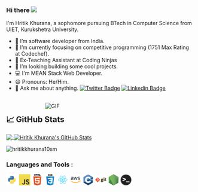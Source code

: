 ### Hi there <img src="https://raw.githubusercontent.com/MartinHeinz/MartinHeinz/master/wave.gif" width="30px">

I'm Hritik Khurana, a sophomore pursuing BTech in Computer Science from UIET, Kurukshetra University.

- 🔭 I’m software developer from India.
- 🌱 I’m currently focusing on competitive programming (1751 Max Rating at Codechef).
- 🤵 Ex-Teaching Assistant at Coding Ninjas
- 🤔 I’m looking building some cool projects.
- 💻 I'm MEAN Stack Web Developer.
- 😄 Pronouns: He/Him.  
- 💬 Ask me about anything.
 [![Twitter Badge](https://img.shields.io/badge/-Twitter-1ca0f1?style=flat-square&labelColor=1ca0f1&logo=twitter&logoColor=white&link=https://twitter.com/HritikKhurana2)](https://twitter.com/HritikKhurana2) [![Linkedin Badge](https://img.shields.io/badge/-Linkedin-blue?style=flat-square&logo=Linkedin&logoColor=white&link=https://www.linkedin.com/in/hritik-khurana-8b3b32193/)](https://www.linkedin.com/in/hritik-khurana-8b3b32193/) 
</br>
<img align="right" alt="GIF" src="https://miro.medium.com/max/875/1*Urc28sbnORGOW5oyohQ06g.gif" width="400px" />


## &#x1f4c8; GitHub Stats

<a href="https://github.com/hritikkhurana10sm/hritikkhurana10sm">
  <img align="center" src="https://github-readme-stats.vercel.app/api/top-langs/?username=hritikkhurana10sm&hide=java,html&title_color=ffffff&text_color=c9cacc&icon_color=2bbc8a&bg_color=1d1f21" />
</a>
<a href="https://github.com/hritikkhurana10sm/hritikkhurana10sm">
  <img align="center" src="https://github-readme-stats.vercel.app/api?username=hritikkhurana10sm&show_icons=true&line_height=27&count_private=true&title_color=ffffff&text_color=c9cacc&icon_color=2bbc8a&bg_color=1d1f21" alt="Hritik Khurana's GitHub Stats" />
</a>
<p align="left"> <img src="https://komarev.com/ghpvc/?username=hritikkhurana10sm&color=green&style=flat-square" alt="hritikkhurana10sm" /> </p>

### Languages and Tools :


<code><img height="30" src="https://raw.githubusercontent.com/github/explore/80688e429a7d4ef2fca1e82350fe8e3517d3494d/topics/python/python.png"></code>
<code><img height="30" src="https://raw.githubusercontent.com/github/explore/80688e429a7d4ef2fca1e82350fe8e3517d3494d/topics/javascript/javascript.png"></code>
<code><img height="30" src="https://raw.githubusercontent.com/github/explore/80688e429a7d4ef2fca1e82350fe8e3517d3494d/topics/html/html.png"></code>
<code><img height="30" src="https://raw.githubusercontent.com/github/explore/80688e429a7d4ef2fca1e82350fe8e3517d3494d/topics/css/css.png"></code>
<code><img height="30" src="https://raw.githubusercontent.com/github/explore/80688e429a7d4ef2fca1e82350fe8e3517d3494d/topics/react/react.png"></code>
<code><img height="30" src="https://raw.githubusercontent.com/github/explore/80688e429a7d4ef2fca1e82350fe8e3517d3494d/topics/aws/aws.png"></code>
<code><img height="30" src="https://raw.githubusercontent.com/github/explore/80688e429a7d4ef2fca1e82350fe8e3517d3494d/topics/cpp/cpp.png"></code>
<code><img height="30" src="https://raw.githubusercontent.com/github/explore/80688e429a7d4ef2fca1e82350fe8e3517d3494d/topics/git/git.png"></code>
<code><img height="30" src="https://raw.githubusercontent.com/github/explore/80688e429a7d4ef2fca1e82350fe8e3517d3494d/topics/nodejs/nodejs.png"></code>
<code><img height="30" src="https://raw.githubusercontent.com/github/explore/80688e429a7d4ef2fca1e82350fe8e3517d3494d/topics/terminal/terminal.png"></code>

<br>

